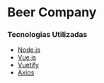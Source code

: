 # Beer Company

### Tecnologias Utilizadas
- [Node.js](https://nodejs.org/en/)
- [Vue.js](https://vuejs.org/)
- [Vuetify](https://vuetifyjs.com/en/)
- [Axios](https://github.com/axios/axios)